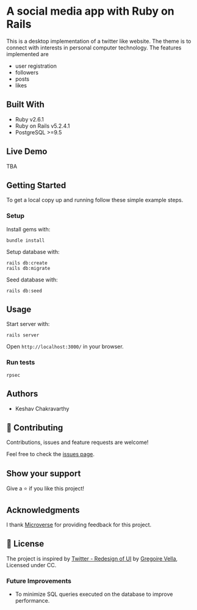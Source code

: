 # A social media app with Ruby on Rails

This is a desktop implementation of a twitter like website. The theme is to
connect with interests in personal computer technology. The features
implemented are 

- user registration
- followers
- posts
- likes

## Built With

- Ruby v2.6.1
- Ruby on Rails v5.2.4.1
- PostgreSQL >=9.5

## Live Demo

TBA


## Getting Started

To get a local copy up and running follow these simple example steps.

### Setup

Install gems with:

```
bundle install
```

Setup database with:

```
rails db:create
rails db:migrate
```

Seed database with:
```
rails db:seed
```

## Usage

Start server with:

```
rails server
```

Open `http://localhost:3000/` in your browser.

### Run tests

```
rpsec
```

## Authors

- Keshav Chakravarthy

## 🤝 Contributing

Contributions, issues and feature requests are welcome!

Feel free to check the [issues page](issues/).

## Show your support

Give a ⭐️ if you like this project!

## Acknowledgments

I thank [Microverse](https://github.com/microverseinc) for providing feedback for this project. 

## 📝 License

The project is inspired by [Twitter - Redesign of UI](https://www.behance.net/gallery/14286087/Twitter-Redesign-of-UI-details) by [Gregoire Vella](https://www.behance.net/gregoirevella), Licensed under CC.

### Future Improvements

- To minimize SQL queries executed on the database to improve performance.
